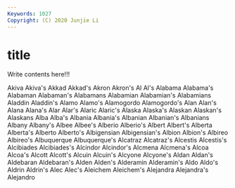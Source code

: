 ```yaml
---
Keywords: 1027
Copyright: (C) 2020 Junjie Li
---
```


# title

Write contents here!!!

Akiva 
Akiva's 
Akkad 
Akkad's 
Akron
Akron's 
Al 
Al's 
Alabama 
Alabama's 
Alabaman 
Alabaman's 
Alabamans 
Alabamian 
Alabamian's
Alabamians 
Aladdin 
Aladdin's 
Alamo 
Alamo's 
Alamogordo 
Alamogordo's 
Alan 
Alan's 
Alana
Alana's 
Alar 
Alar's 
Alaric 
Alaric's 
Alaska 
Alaska's 
Alaskan 
Alaskan's 
Alaskans
Alba 
Alba's 
Albania 
Albania's 
Albanian 
Albanian's 
Albanians 
Albany 
Albany's 
Albee
Albee's 
Alberio 
Alberio's 
Albert 
Albert's 
Alberta 
Alberta's 
Alberto 
Alberto's 
Albigensian
Albigensian's 
Albion 
Albion's 
Albireo 
Albireo's 
Albuquerque 
Albuquerque's 
Alcatraz 
Alcatraz's 
Alcestis
Alcestis's 
Alcibiades 
Alcibiades's 
Alcindor 
Alcindor's 
Alcmena 
Alcmena's 
Alcoa 
Alcoa's 
Alcott
Alcott's 
Alcuin 
Alcuin's 
Alcyone 
Alcyone's 
Aldan 
Aldan's 
Aldebaran 
Aldebaran's 
Alden
Alden's 
Alderamin 
Alderamin's 
Aldo 
Aldo's 
Aldrin 
Aldrin's 
Alec 
Alec's 
Aleichem
Aleichem's 
Alejandra 
Alejandra's 
Alejandro 
